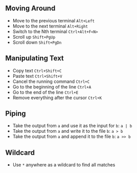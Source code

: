 ## Moving Around

- Move to the previous terminal `Alt+Left`
- Move to the next terminal     `Alt+Right`
- Switch to the Nth terminal    `Ctrl+Alt+F<N>`
- Scroll up                     `Shift+PgUp`
- Scroll down                   `Shift+PgDn`

## Manipulating Text

- Copy text                             `Ctrl+Shift+C`
- Paste text                            `Ctrl+Shift+V`
- Cancel the running command            `Ctrl+C`
- Go to the beginning of the line       `Ctrl+A`
- Go to the end of the line             `Ctrl+E`
- Remove everything after the cursor    `Ctrl+K`

## Piping

- Take the output from `a` and use it as the input for `b`: `a | b`
- Take the output from `a` and write it to the file `b`: `a > b`
- Take the output from `a` and append it to the file `b`: `a >> b`

## Wildcard

- Use `*` anywhere as a wildcard to find all matches
